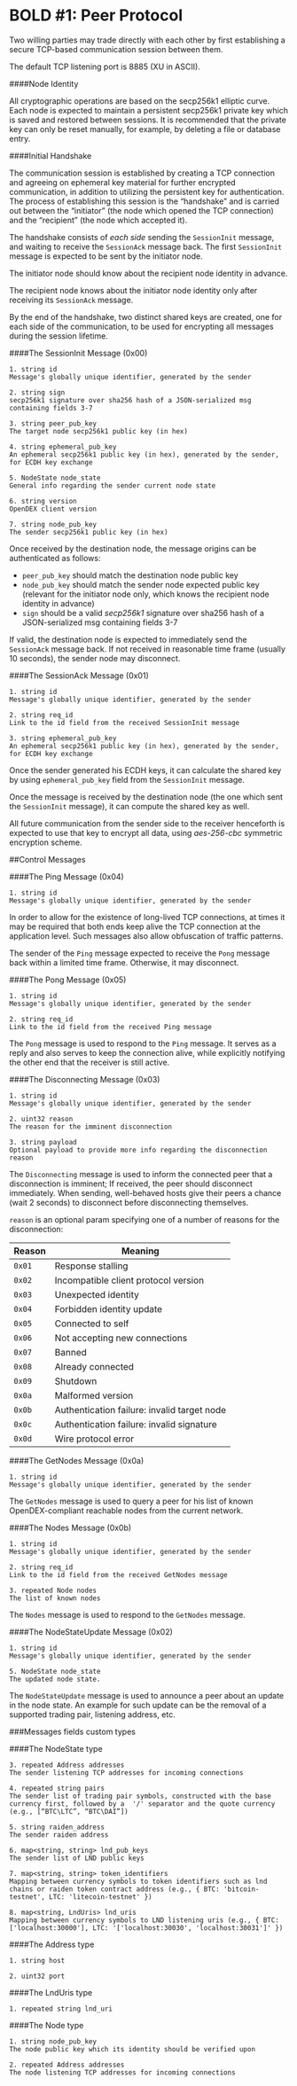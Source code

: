 # BOLD #1: Peer Protocol

Two willing parties may trade directly with each other by first establishing a secure TCP-based communication session between them.

The default TCP listening port is 8885 (XU in ASCII).

####Node Identity

All cryptographic operations are based on the secp256k1 elliptic curve. Each node is expected to maintain a persistent secp256k1 private key which is saved and restored between sessions. It is recommended that the private key can only be reset manually, for example, by deleting a file or database entry. 

####Initial Handshake

The communication session is established by creating a TCP connection and agreeing on ephemeral key material for further encrypted communication, in addition to utilizing the persistent key for authentication. The process of establishing this session is the “handshake” and is carried out between the “initiator” (the node which opened the TCP connection) and the “recipient” (the node which accepted it).

The handshake consists of *each side* sending the `SessionInit` message, and waiting to receive the `SessionAck` message back. The first `SessionInit` message is expected to be sent by the initiator node.

The initiator node should know about the recipient node identity in advance.

The recipient node knows about the initiator node identity only after receiving its `SessionAck` message.

By the end of the handshake, two distinct shared keys are created, one for each side of the communication, to be used for encrypting all messages during the session lifetime. 

####The SessionInit Message (0x00)

	1. string id
	Message's globally unique identifier, generated by the sender 
	
	2. string sign 
    secp256k1 signature over sha256 hash of a JSON-serialized msg containing fields 3-7

    3. string peer_pub_key
    The target node secp256k1 public key (in hex)

    4. string ephemeral_pub_key 
    An ephemeral secp256k1 public key (in hex), generated by the sender, for ECDH key exchange

    5. NodeState node_state
    General info regarding the sender current node state

    6. string version
    OpenDEX client version

    7. string node_pub_key
    The sender secp256k1 public key (in hex)

Once received by the destination node, the message origins can be authenticated as follows:

* `peer_pub_key` should match the destination node public key 
* `node_pub_key` should match the sender node expected public key (relevant for the initiator node only, which knows the recipient node identity in advance)
* `sign` should be a valid *secp256k1* signature over sha256 hash of a JSON-serialized msg containing fields 3-7

If valid, the destination node is expected to immediately send the `SessionAck` message back. If not received in reasonable time frame (usually 10 seconds), the sender node may disconnect.

####The SessionAck Message (0x01)

	1. string id
	Message's globally unique identifier, generated by the sender
	 
	2. string req_id
    Link to the id field from the received SessionInit message

    3. string ephemeral_pub_key
    An ephemeral secp256k1 public key (in hex), generated by the sender, for ECDH key exchange

Once the sender generated his ECDH keys, it can calculate the shared key by using `ephemeral_pub_key` field from the `SessionInit` message. 

Once the message is received by the destination node (the one which sent the `SessionInit` message), it can compute the shared key as well.

All future communication from the sender side to the receiver henceforth is expected to use that key to encrypt all data, using *aes-256-cbc* symmetric encryption scheme.

##Control Messages

####The Ping Message (0x04)

	1. string id 
	Message's globally unique identifier, generated by the sender 
	

In order to allow for the existence of long-lived TCP connections, at times it may be required that both ends keep alive the TCP connection at the application level. Such messages also allow obfuscation of traffic patterns.
	
The sender of the `Ping` message expected to receive the `Pong` message back within a limited time frame. Otherwise, it may disconnect.

####The Pong Message (0x05)

	1. string id
    Message's globally unique identifier, generated by the sender
     
	2. string req_id
    Link to the id field from the received Ping message

The `Pong` message is used to respond to the `Ping` message. It serves as a reply and also serves to keep the connection alive, while explicitly notifying the other end that the receiver is still active. 

####The Disconnecting Message (0x03)

    1. string id
    Message's globally unique identifier, generated by the sender 

	2. uint32 reason
    The reason for the imminent disconnection 

    3. string payload
	Optional payload to provide more info regarding the disconnection reason

The `Disconnecting` message is used to inform the connected peer that a disconnection is imminent; If received, the peer should disconnect immediately. When sending, well-behaved hosts give their peers a chance (wait 2 seconds) to disconnect before disconnecting themselves.

`reason` is an optional param specifying one of a number of reasons for the disconnection:

| Reason | Meaning                                       |
|--------|-----------------------------------------------|
| `0x01` | Response stalling                             |
| `0x02` | Incompatible client protocol version          |
| `0x03` | Unexpected identity                           |
| `0x04` | Forbidden identity update                     |
| `0x05` | Connected to self                             |
| `0x06` | Not accepting new connections                 |
| `0x07` | Banned                                        |
| `0x08` | Already connected                             |
| `0x09` | Shutdown                                      |
| `0x0a` | Malformed version                             |
| `0x0b` | Authentication failure: invalid target node   | 
| `0x0c` | Authentication failure: invalid signature     |
| `0x0d` | Wire protocol error                           |

####The GetNodes Message (0x0a)

	1. string id 
	Message's globally unique identifier, generated by the sender 
	
The `GetNodes` message is used to query a peer for his list of known OpenDEX-compliant reachable nodes from the current network. 

####The Nodes Message (0x0b)

	1. string id 
	Message's globally unique identifier, generated by the sender 
	
	2. string req_id
    Link to the id field from the received GetNodes message
    
    3. repeated Node nodes
    The list of known nodes

The `Nodes` message is used to respond to the `GetNodes` message.

####The NodeStateUpdate Message (0x02)

	1. string id 
	Message's globally unique identifier, generated by the sender 
	
	5. NodeState node_state
	The updated node state.

The `NodeStateUpdate` message is used to announce a peer about an update in the node state. An example for such update can be the removal of a supported trading pair, listening address, etc. 
	
###Messages fields custom types

####The NodeState type

    3. repeated Address addresses
    The sender listening TCP addresses for incoming connections

    4. repeated string pairs
    The sender list of trading pair symbols, constructed with the base currency first, followed by a  '/' separator and the quote currency (e.g., [“BTC\LTC”, “BTC\DAI”])

    5. string raiden_address
    The sender raiden address

    6. map<string, string> lnd_pub_keys
    The sender list of LND public keys

    7. map<string, string> token_identifiers
    Mapping between currency symbols to token identifiers such as lnd chains or raiden token contract address (e.g., { BTC: 'bitcoin-testnet', LTC: 'litecoin-testnet' })

    8. map<string, LndUris> lnd_uris 
    Mapping between currency symbols to LND listening uris (e.g., { BTC: ['localhost:30000'], LTC: '['localhost:30030', 'localhost:30031']' })

####The Address type

    1. string host 

    2. uint32 port

####The LndUris type 

    1. repeated string lnd_uri

####The Node type 

    1. string node_pub_key
    The node public key which its identity should be verified upon
    
    2. repeated Address addresses
    The node listening TCP addresses for incoming connections
